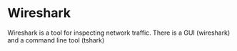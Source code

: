 # Wireshark

Wireshark is a tool for inspecting network traffic. There is a GUI (wireshark) and a command line tool (tshark)

